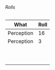 
###### Rolls
| What       | Roll |
| ---------- | ---- |
| Perception | 16   |
| Perception | 3    |
|            |      |
|            |      |
|            |      |
|            |      |
|            |      |
|            |      |
|            |      |
|            |      |
|            |      |
|            |      |